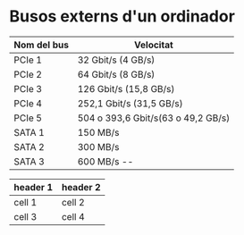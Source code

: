 # Busos externs d'un ordinador

Nom del bus | Velocitat
-- | --
PCIe 1 | 32 Gbit/s (4 GB/s)
PCIe 2 | 64 Gbit/s (8 GB/s)
PCIe 3 | 126 Gbit/s (15,8 GB/s)
PCIe 4 | 252,1 Gbit/s (31,5 GB/s)
PCIe 5 | 504 o 393,6 Gbit/s(63 o 49,2 GB/s)
SATA 1 | 150 MB/s
SATA 2 | 300 MB/s
SATA 3 | 600 MB/s --


| header 1 | header 2 |
| -------- | -------- |
| cell 1   | cell 2   |
| cell 3   | cell 4   |
